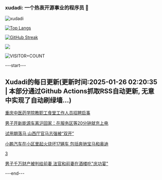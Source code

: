 ### xudadi: 一个热衷开源事业的程序员 👋

![xudadi](https://github-readme-stats-git-masterorgs-github-readme-stats-team.vercel.app/api?username=xudadi)

[![Top Langs](https://github-readme-stats.vercel.app/api/top-langs/?username=xudadi)](https://github.com/anuraghazra/github-readme-stats)

[![GitHub Streak](https://streak-stats.demolab.com?user=xudadi&locale=zh_Hans)](https://git.io/streak-stats)

![](https://raw.githubusercontent.com/xudadi/xudadi/main/assets/github-contribution-grid-snake.svg)

![VISITOR+COUNT](https://komarev.com/ghpvc/?username=xudadi&label=VISITOR+COUNT)


---start---

## Xudadi的每日更新(更新时间:2025-01-26 02:20:35 | 本部分通过Github Actions抓取RSS自动更新, 无意中实现了自动刷绿墙...)

[重庆中医药学院教职工食堂工作人员招聘启事](https://www.gongkaoleida.com/article/2276432)

[男子开新能源车离沪回家：在服务区等20分钟就充上电](https://m.163.com/news/article/JMP5RAE50514R9P4.html)

[试用期落马 山西厅官马志强被“双开”](https://m.163.com/news/article/JMOGEFRH0514R9P4.html)

[小鹏汽车在小区里起火烧坏17辆车 包括奔驰宝马和奥迪](https://m.163.com/news/article/JMP1SMH10512B07B.html)

[3](https://m.163.com/touch/news/sub/domestic)

[男子千万财产被判给前妻 法官和前妻在酒楼吃"庆功宴"](https://m.163.com/news/article/JMORS98R0512BN99.html)

---end---

